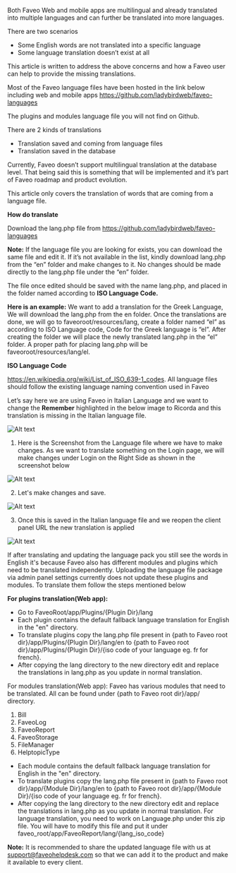 ﻿Both Faveo Web and mobile apps are multilingual and already translated into multiple languages and can further be translated into more languages.

There are two scenarios
- Some English words are not translated into a specific language
- Some language translation doesn’t exist at all

This article is written to address the above concerns and how a Faveo user can help to provide the missing translations. 

Most of the Faveo language files have been hosted in the link below including web and mobile apps https://github.com/ladybirdweb/faveo-languages 

The plugins and modules language file you will not find on Github.

There are 2 kinds of translations
- Translation saved and coming from language files
- Translation saved in the database

Currently, Faveo doesn’t support multilingual translation at the database level. That being said this is something that will be implemented and it’s part of Faveo roadmap and product evolution. 

This article only covers the translation of words that are coming from a language file.

**How do translate**

Download the lang.php file from https://github.com/ladybirdweb/faveo-languages

**Note:** If the language file you are looking for exists, you can download the same file and edit it. If it’s not available in the list, kindly download lang.php from the “en” folder and make changes to it. No changes should be made directly to the lang.php file under the “en” folder.

The file once edited should be saved with the name lang.php, and placed in the folder named according to **ISO Language Code.** 

**Here is an example:** We want to add a translation for the Greek Language, We will download the lang.php from the en folder. Once the translations are done, we will go to faveoroot/resources/lang, create a folder named “el” as according to ISO Language code, Code for the Greek language is “el”. After creating the folder we will place the newly translated lang.php in the “el” folder. A proper path for placing lang.php will be faveoroot/resources/lang/el.

**ISO Language Code**

https://en.wikipedia.org/wiki/List_of_ISO_639-1_codes. All language files should follow the existing language naming convention used in Faveo

Let’s say here we are using Faveo in Italian Language and we want to change the **Remember** highlighted in the below image to Ricorda and this translation is missing in the Italian language file.

![Alt text](https://www.faveohelpdesk.com/wp-content/uploads/2021/11/demo1.png "Demo1")

1. Here is the Screenshot from the Language file where we have to make changes.
As we want to translate something on the Login page, we will make changes under Login on the Right Side as shown in the screenshot below

![Alt text](https://www.faveohelpdesk.com/wp-content/uploads/2021/11/demo2.png "Demo2")

2. Let's make changes and save.

![Alt text](https://www.faveohelpdesk.com/wp-content/uploads/2021/11/demo3.png "Demo3")

3. Once this is saved in the Italian language file and we reopen the client panel URL the new translation is applied 

![Alt text](https://www.faveohelpdesk.com/wp-content/uploads/2021/11/demo4.png "Demo4")

If after translating and updating the language pack you still see the words in English it's because Faveo also has different modules and plugins which need to be translated independently. Uploading the language file package via admin panel settings currently does not update these plugins and modules. To translate them follow the steps mentioned below 



**For plugins translation(Web app):**


- Go to FaveoRoot/app/Plugins/{Plugin Dir}/lang
- Each plugin contains the default fallback language translation for English in the "en" directory.
- To translate plugins copy the lang.php file present in {path to Faveo root dir}/app/Plugins/{Plugin Dir}/lang/en to {path to Faveo root dir}/app/Plugins/{Plugin Dir}/{iso code of your language eg. fr for french}.
- After copying the lang directory to the new directory edit and replace the translations in lang.php as you update in normal translation.


For modules translation(Web app):
Faveo has various modules that need to be translated. All can be found under {path to Faveo root dir}/app/ directory. 


1. Bill
2. FaveoLog
3. FaveoReport
4. FaveoStorage
5. FileManager
6. HelptopicType


- Each module contains the default fallback language translation for English in the "en" directory.
- To translate plugins copy the lang.php file present in {path to Faveo root dir}/app/{Module Dir}/lang/en to {path to Faveo root dir}/app/{Module Dir}/{iso code of your language eg. fr for french}.
- After copying the lang directory to the new directory edit and replace the translations in lang.php as you update in normal translation. For language translation, you need to work on Language.php under this zip file. You will have to modify this file and put it under faveo_root/app/FaveoReport/lang/{lang_iso_code}

**Note:** It is recommended to share the updated language file with us at support@faveohelpdesk.com so that we can add it to the product and make it available to every client.











